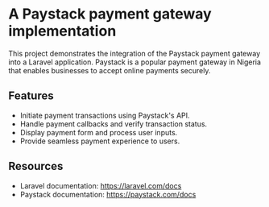 # A Paystack payment gateway implementation

This project demonstrates the integration of the Paystack payment gateway into a Laravel application. Paystack is a popular payment gateway in Nigeria that enables businesses to accept online payments securely.

## Features

-   Initiate payment transactions using Paystack's API.
-   Handle payment callbacks and verify transaction status.
-   Display payment form and process user inputs.
-   Provide seamless payment experience to users.

## Resources

-   Laravel documentation: https://laravel.com/docs
-   Paystack documentation: https://paystack.com/docs
